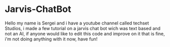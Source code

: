 # Jarvis-ChatBot

Hello my name is Sergei and i have a youtube channel called techset Studios, i made a few tutorial on a jarvis chat bot wich was text based and not an AI, if anyone would like to edit this code and improve on it that is fine, i'm not doing anything with it now, have fun!

